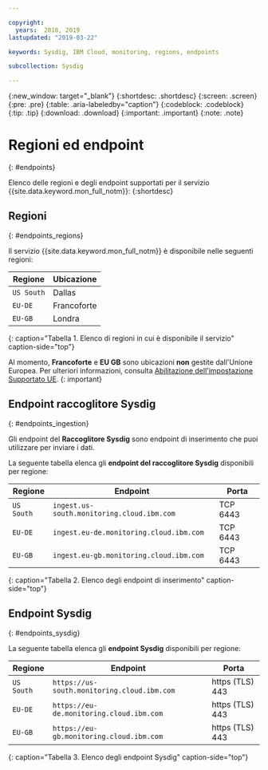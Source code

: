 ```yaml
---

copyright:
  years:  2018, 2019
lastupdated: "2019-03-22"

keywords: Sysdig, IBM Cloud, monitoring, regions, endpoints

subcollection: Sysdig

---
```


{:new_window: target="_blank"}
{:shortdesc: .shortdesc}
{:screen: .screen}
{:pre: .pre}
{:table: .aria-labeledby="caption"}
{:codeblock: .codeblock}
{:tip: .tip}
{:download: .download}
{:important: .important}
{:note: .note}


# Regioni ed endpoint
{: #endpoints}

Elenco delle regioni e degli endpoint supportati per il servizio {{site.data.keyword.mon_full_notm}}:
{:shortdesc}

## Regioni
{: #endpoints_regions}

Il servizio {{site.data.keyword.mon_full_notm}} è disponibile nelle seguenti regioni:

| Regione                | Ubicazione  | 
|-----------------------|-----------|
| `US South`            | Dallas    | 
| `EU-DE`               | Francoforte | 
| `EU-GB`               | Londra    | 
{: caption="Tabella 1. Elenco di regioni in cui è disponibile il servizio" caption-side="top"} 

Al momento, **Francoforte** e **EU GB** sono ubicazioni **non** gestite dall'Unione Europea. Per ulteriori informazioni, consulta [Abilitazione dell'impostazione Supportato UE](/docs/account?topic=account-eu-hipaa-supported#bill_eusupported).
{: important}


## Endpoint raccoglitore Sysdig
{: #endpoints_ingestion}

Gli endpoint del **Raccoglitore Sysdig** sono endpoint di inserimento che puoi utilizzare per inviare i dati.

La seguente tabella elenca gli **endpoint del raccoglitore Sysdig** disponibili per regione:

| Regione        | Endpoint                                                  | Porta |
|---------------|-----------------------------------------------------------|------|
| `US South`    | `ingest.us-south.monitoring.cloud.ibm.com`                | TCP 6443 |
| `EU-DE`       | `ingest.eu-de.monitoring.cloud.ibm.com`                   | TCP 6443 | 
| `EU-GB`       | `ingest.eu-gb.monitoring.cloud.ibm.com`                   | TCP 6443 | 
{: caption="Tabella 2. Elenco degli endpoint di inserimento" caption-side="top"} 



## Endpoint Sysdig
{: #endpoints_sysdig}

La seguente tabella elenca gli **endpoint Sysdig** disponibili per regione:

| Regione       | Endpoint                                                  | Porta |
|--------------|-----------------------------------------------------------|------|
| `US South`   | `https://us-south.monitoring.cloud.ibm.com `              | https (TLS) 443 |  
| `EU-DE`      | `https://eu-de.monitoring.cloud.ibm.com `                 | https (TLS) 443 |
| `EU-GB`      | `https://eu-gb.monitoring.cloud.ibm.com `                 | https (TLS) 443 |
{: caption="Tabella 3. Elenco degli endpoint Sysdig" caption-side="top"} 


